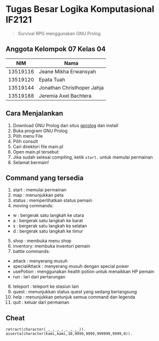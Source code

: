 # Tugas Besar Logika Komputasional IF2121
> Survival RPG menggunakan GNU Prolog

## Anggota Kelompok 07 Kelas 04
| NIM | Nama |
|---|---|
| 13519116 | Jeane Mikha Erwansyah |
| 13519120 | Epata Tuah |
| 13519144 | Jonathan Christhoper Jahja |
| 13519188 | Jeremia Axel Bachtera |

## Cara Menjalankan
1. Download GNU Prolog dari situs [gprolog](http://www.gprolog.org/) dan install
2. Buka program GNU Prolog
3. Pilih menu File
4. Pilih consult
5. Cari direktori file main.pl
6. Open main.pl tersebut
7. Jika sudah selesai compiling, ketik `start.` untuk memulai permainan
8. Selamat bermain!

## Command yang tersedia
1.  start    : memulai permainan
2.  map      : menunjukkan peta
3.  status   : memperlihatkan status pemain
4.  moving commands:
  - w : bergerak satu langkah ke utara
  - a : bergerak satu langkah ke barat
  - s : bergerak satu langkah ke selatan
  - d : bergerak satu langkah ke timur
5.  shop     : membuka menu shop
6.  inventory: membuka inventori pemain
7.  battle commands:
  - attack        : menyerang musuh
  - specialAttack : menyerang musuh dengan special power
  - usePotion     : menggunakan health potion untuk menaikkan HP pemain
  - run           : lari dari pertarungan
8.  teleport : teleport ke stasiun lain
9.  quest    : menunjukkan status quest yang sedang berlangsung
10. help     : menunjukkan petunjuk semua command dan legenda
11. quit     : keluar dari permainan

## Cheat
`retract(character(_,_,_,_,_,_,_,_)).`
`asserta(character(kami,kami,10,9999,9999,999999,9999,0)).`
